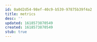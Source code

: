 ```yaml
---
id: 0a0d2d54-98ef-40c9-b539-97875b39f4a2
title: metrics
desc: ''
updated: 1618573870549
created: 1618573870549
stub: true
---
```


